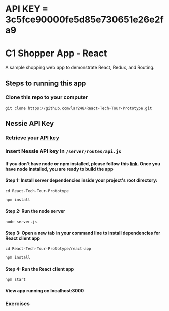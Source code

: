 # API KEY = 3c5fce90000fe5d85e730651e26e2fa9

# C1 Shopper App - React
A sample shopping web app to demonstrate React, Redux, and Routing.

## Steps to running this app
### Clone this repo to your computer
`git clone https://github.com/lar248/React-Tech-Tour-Prototype.git`

## Nessie API Key
### Retrieve your [API key](http://api.reimaginebanking.com/)

### Insert Nessie API key in `/server/routes/api.js`

#### If you don't have node or npm installed, please follow this [link](http://blog.teamtreehouse.com/install-node-js-npm-mac). Once you have node installed, you are ready to build the app
#### Step 1: Install server dependencies inside your project's root directory:
`cd React-Tech-Tour-Prototype`

`npm install`

#### Step 2: Run the node server
`node server.js`

#### Step 3: Open a new tab in your command line to install dependencies for React client app
`cd React-Tech-Tour-Prototype/react-app`

`npm install`

#### Step 4: Run the React client app
`npm start`

#### View app running on localhost:3000

### Exercises
#### 




